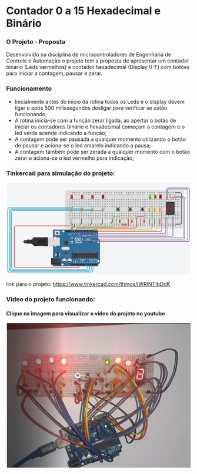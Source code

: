 # Contador 0 a 15 Hexadecimal e Binário

### O Projeto - Proposta 
Desenvolvido na disciplina de microcontroladores de Engenharia de Controle e Automação o projeto tem a proposta de apresentar um contador binário (Leds vermelhos) e contador hexadecimal (Display 0-F) com botões para iniciar a contagem, pausar e zerar.

### Funcionamento 
- Inicialmente antes do inicio da rotina todos os Leds e o display devem ligar e após 500 milissegundos desligar para verificar se estão funcionando;
- A rotina inicia-se com a função zerar ligada, ao apertar o botão de iniciar os contadores binário e hexadecimal começam a contagem e o led verde acende indicando a função;
- A contagem pode ser pausada a qualquer momento utilizando o botão de pausar e aciona-se o led amarelo indicando a pausa;
- A contagem também pode ser zerada a qualquer momento com o botão zerar e aciona-se o led vermelho para indicação;

### Tinkercad para simulação do projeto:

<p align="center">
  <img src="https://github.com/leandromad/Contador_0-15_Led_Display_Arduino/blob/master/assets/TinkercadBotaoLedDisplay.png" width="500" title="Tinkercad">
</p>

link para o projeto: https://www.tinkercad.com/things/lWRlNTIbDdK

### Vídeo do projeto funcionando:
#### Clique na imagem para visualizar o vídeo do projeto no youtube
  
<p align="center">
  <a href="https://youtu.be/_WUxzLzwrH8" target="_blank"><img src="https://github.com/leandromad/Contador_0-15_Led_Display_Arduino/blob/master/assets/Miniatura.png" width="500"     title="Vídeo"> 
  </a>
</p>

